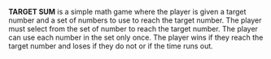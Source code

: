 **TARGET SUM** is a simple math game where the player is given a target number and a set of numbers to use to reach the target number. The player must select from the set of number to reach the target number. The player can use each number in the set only once. The player wins if they reach the target number and loses if they do not or if the time runs out.
